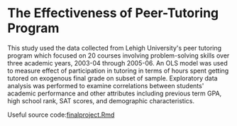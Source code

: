 # The Effectiveness of Peer-Tutoring Program

This study used the data collected from Lehigh University's peer tutoring program which focused on 20 courses involving problem-solving skills over three academic years, 2003-04 through 2005-06. An OLS model was used to measure effect of participation in tutoring in terms of hours spent getting tutored on exogenous final grade on subset of sample. Exploratory data analysis was performed to examine correlations between students' academic performance and other attributes including previous term GPA, high school rank, SAT scores, and demographic characteristics.

Useful source code:[finalproject.Rmd](https://github.com/Cyanjiner/peer-tutoring-program/blob/main/finalproject.Rmd)
